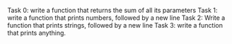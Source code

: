 Task 0: write a function that returns the sum of all its parameters
Task 1: write a function that prints numbers, followed by a new line
Task 2: Write a function that prints strings, followed by a new line
Task 3: write a function that prints anything.

